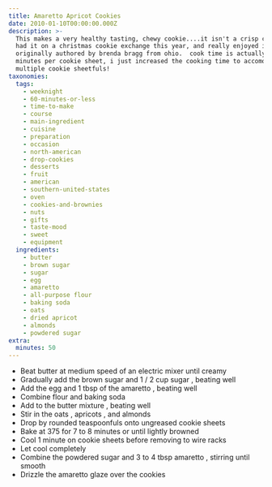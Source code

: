 ```yaml
---
title: Amaretto Apricot Cookies
date: 2010-01-10T00:00:00.000Z
description: >-
  This makes a very healthy tasting, chewy cookie....it isn't a crisp cookie.  i
  had it on a christmas cookie exchange this year, and really enjoyed it! 
  originally authored by brenda bragg from ohio.  cook time is actually 8
  minutes per cookie sheet, i just increased the cooking time to accomodate
  multiple cookie sheetfuls!
taxonomies:
  tags:
    - weeknight
    - 60-minutes-or-less
    - time-to-make
    - course
    - main-ingredient
    - cuisine
    - preparation
    - occasion
    - north-american
    - drop-cookies
    - desserts
    - fruit
    - american
    - southern-united-states
    - oven
    - cookies-and-brownies
    - nuts
    - gifts
    - taste-mood
    - sweet
    - equipment
  ingredients:
    - butter
    - brown sugar
    - sugar
    - egg
    - amaretto
    - all-purpose flour
    - baking soda
    - oats
    - dried apricot
    - almonds
    - powdered sugar
extra:
  minutes: 50
---
```

 - Beat butter at medium speed of an electric mixer until creamy
 - Gradually add the brown sugar and 1 / 2 cup sugar , beating well
 - Add the egg and 1 tbsp of the amaretto , beating well
 - Combine flour and baking soda
 - Add to the butter mixture , beating well
 - Stir in the oats , apricots , and almonds
 - Drop by rounded teaspoonfuls onto ungreased cookie sheets
 - Bake at 375 for 7 to 8 minutes or until lightly browned
 - Cool 1 minute on cookie sheets before removing to wire racks
 - Let cool completely
 - Combine the powdered sugar and 3 to 4 tbsp amaretto , stirring until smooth
 - Drizzle the amaretto glaze over the cookies
